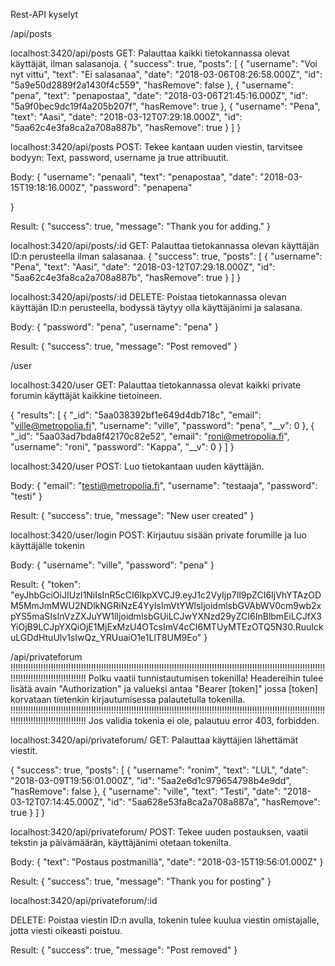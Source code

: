 Rest-API kyselyt

/api/posts

localhost:3420/api/posts
GET: Palauttaa kaikki tietokannassa olevat käyttäjät, ilman salasanoja.
{
    "success": true,
    "posts": [
        {
            "username": "Voi nyt vittu",
            "text": "Ei salasanaa",
            "date": "2018-03-06T08:26:58.000Z",
            "id": "5a9e50d2889f2a1430f4c559",
            "hasRemove": false
        },
        {
            "username": "pena",
            "text": "penapostaa",
            "date": "2018-03-06T21:45:16.000Z",
            "id": "5a9f0bec9dc19f4a205b207f",
            "hasRemove": true
        },
        {
            "username": "Pena",
            "text": "Aasi",
            "date": "2018-03-12T07:29:18.000Z",
            "id": "5aa62c4e3fa8ca2a708a887b",
            "hasRemove": true
        }
    ]
}

localhost:3420/api/posts
POST: Tekee kantaan uuden viestin, tarvitsee bodyyn: Text, password, username ja true attribuutit.

Body:
{
"username": "penaali",
            "text": "penapostaa",
            "date": "2018-03-15T19:18:16.000Z",
            "password": "penapena"

}

Result:
{
    "success": true,
    "message": "Thank you for adding."
}

localhost:3420/api/posts/:id
GET: Palauttaa tietokannassa olevan käyttäjän ID:n perusteella ilman salasanaa.
{
    "success": true,
    "posts": [
        {
            "username": "Pena",
            "text": "Aasi",
            "date": "2018-03-12T07:29:18.000Z",
            "id": "5aa62c4e3fa8ca2a708a887b",
            "hasRemove": true
        }
    ]
}

localhost:3420/api/posts/:id
DELETE: Poistaa tietokannassa olevan käyttäjän ID:n perusteella, bodyssä täytyy olla käyttäjänimi ja salasana.

Body:
{
"password": "pena",
    	"username": "pena"
}

Result:
{
    "success": true,
    "message": "Post removed"
}

/user

localhost:3420/user
GET: Palauttaa tietokannassa olevat kaikki private forumin käyttäjät kaikkine tietoineen.

{
    "results": [
        {
            "_id": "5aa038392bf1e649d4db718c",
            "email": "ville@metropolia.fi",
            "username": "ville",
            "password": "pena",
            "__v": 0
        },
        {
            "_id": "5aa03ad7bda8f42170c82e52",
            "email": "roni@metropolia.fi",
            "username": "roni",
            "password": "Kappa",
            "__v": 0
        }
    ]
}


localhost:3420/user
POST: Luo tietokantaan uuden käyttäjän.

Body:
{
			"email": "testi@metropolia.fi",
            "username": "testaaja",
            "password": "testi"
}

Result:
{
    "success": true,
    "message": "New user created"
}

localhost:3420/user/login
POST: Kirjautuu sisään private forumille ja luo käyttäjälle tokenin

Body:
{
	"username": "ville",
	"password": "pena"
}

Result:
{
    "token":  "eyJhbGciOiJIUzI1NiIsInR5cCI6IkpXVCJ9.eyJ1c2VyIjp7Il9pZCI6IjVhYTAzODM5MmJmMWU2NDlkNGRiNzE4YyIsImVtYWlsIjoidmlsbGVAbWV0cm9wb2xpYS5maSIsInVzZXJuYW1lIjoidmlsbGUiLCJwYXNzd29yZCI6InBlbmEiLCJfX3YiOjB9LCJpYXQiOjE1MjExMzU4OTcsImV4cCI6MTUyMTEzOTQ5N30.RuuIckuLGDdHtuUlv1sIwQz_YRUuaiO1e1LlT8UM9Eo"
}

/api/privateforum
!!!!!!!!!!!!!!!!!!!!!!!!!!!!!!!!!!!!!!!!!!!!!!!!!!!!!!!!!!!!!!!!!!!!!!!!!!!!!!!!!!!!!!!!!!!!!!!!!!!!!!!!!!!!!!!!!!!!!!!!!!!!!!!!!!!!!!!!!!!!!!!!!!!!!!!!!!!
Polku vaatii tunnistautumisen tokenilla!
Headereihin tulee lisätä avain "Authorization" ja valueksi antaa "Bearer [token]" jossa [token] korvataan tietenkin kirjautumisessa palautetulla tokenilla.
!!!!!!!!!!!!!!!!!!!!!!!!!!!!!!!!!!!!!!!!!!!!!!!!!!!!!!!!!!!!!!!!!!!!!!!!!!!!!!!!!!!!!!!!!!!!!!!!!!!!!!!!!!!!!!!!!!!!!!!!!!!!!!!!!!!!!!!!!!!!!!!!!!!!!!!!!!!
Jos validia tokenia ei ole, palautuu error 403, forbidden.

localhost:3420/api/privateforum/
GET: Palauttaa käyttäjien lähettämät viestit.

{
    "success": true,
    "posts": [
        {
            "username": "ronim",
            "text": "LUL",
            "date": "2018-03-09T19:56:01.000Z",
            "id": "5aa2e6d1c979654798b4e9dd",
            "hasRemove": false
        },
        {
            "username": "ville",
            "text": "Testi",
            "date": "2018-03-12T07:14:45.000Z",
            "id": "5aa628e53fa8ca2a708a887a",
            "hasRemove": true
        }
    ]
}


localhost:3420/api/privateforum/
POST: Tekee uuden postauksen, vaatii tekstin ja päivämäärän, käyttäjänimi otetaan tokenilta.

Body:
{
	"text": "Postaus postmanillä",
    "date": "2018-03-15T19:56:01.000Z"
}

Result:
{
    "success": true,
    "message": "Thank you for posting"
}


localhost:3420/api/privateforum/:id

DELETE: Poistaa viestin ID:n avulla, tokenin tulee kuulua viestin omistajalle, jotta viesti oikeasti poistuu.

Result:
{
    "success": true,
    "message": "Post removed"
}
